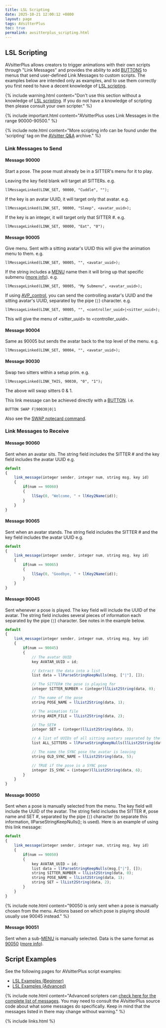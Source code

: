 ```yaml
---
title: LSL Scripting
date: 2025-10-21 12:00:12 +0800
layout: page
tags: AVsitterPlus
toc: true
permalink: avsitterplus_scripting.html
---
```


## LSL Scripting

AVsitterPlus allows creators to trigger animations with their own scripts through "Link Messages" and provides the ability to add [BUTTONS](/avsitterplus_avp_positions.html#button) to menus that send user-defined Link Messages to custom scripts. The examples below are intended only as examples, and to use them correctly you first need to have a decent knowledge of [LSL scripting](http://wiki.secondlife.com/wiki/LSL_Portal).

{% include warning.html content="Don't use this section without a knowledge of [LSL scripting](http://wiki.secondlife.com/wiki/LSL_Portal). If you do not have a knowledge of scripting then please consult your own scripter." %}

{% include important.html content="AVsitterPlus uses Link Messages in the range 90000-90500." %}

{% include note.html content="More scripting info can be found under the 'scripting' tag on the [AVsitter Q&A](https://avsitter.com/qa/tag/scripting) archive." %}

### Link Messages to Send

#### Message 90000

Start a pose. The pose must already be in a SITTER's menu for it to play.

Leaving the key field blank will target all SITTERs. e.g.

    llMessageLinked(LINK_SET, 90000, "Cuddle", "");

If the key is an avatar UUID, it will target only that avatar. e.g.

    llMessageLinked(LINK_SET, 90000, "Sleep", <avatar_uuid>);

If the key is an integer, it will target only that SITTER #. e.g.

    llMessageLinked(LINK_SET, 90000, "Eat", "0");

#### Message 90005

Give menu. Sent with a sitting avatar's UUID this will give the animation menu to them. e.g.

    llMessageLinked(LINK_SET, 90005, "", <avatar_uuid>);

If the string includes a [MENU](/avsitterplus_avp_positions.html#menu) name then it will bring up that specific submenu ([more info](https://avsitter.com/qa/761)). e.g.

    llMessageLinked(LINK_SET, 90005, "My Submenu", <avatar_uuid>);

If using [AVP_control](/avsitterplus_control.html), you can send the controlling avatar's UUID and the sitting avatar's UUID, separated by the pipe (`|`) character. e.g.

    llMessageLinked(LINK_SET, 90005, "", <controller_uuid>|<sitter_uuid>);

This will give the menu of &lt;sitter_uuid&gt; to &lt;controller_uuid&gt;.

#### Message 90004

Same as 90005 but sends the avatar back to the top level of the menu. e.g.

    llMessageLinked(LINK_SET, 90004, "", <avatar_uuid>);

#### Message 90030

Swap two sitters within a setup prim. e.g.

    llMessageLinked(LINK_THIS, 90030, "0", "1");

The above will swap sitters 0 & 1.

This link message can be achieved directly with a [BUTTON](/avsitterplus_avp_positions.html#button). i.e.

    BUTTON SWAP F|90030|0|1

Also see the [SWAP notecard command](/avsitterplus_avp_positions.html#swap).

### Link Messages to Receive

#### Message 90060

Sent when an avatar sits. The string field includes the SITTER # and the key field includes the avatar UUID e.g.

```js
default
{
    link_message(integer sender, integer num, string msg, key id)
    {
        if(num == 90060)
        {
            llSay(0, "Welcome, " + llKey2Name(id));
        }
    }
}
```

#### Message 90065

Sent when an avatar stands. The string field includes the SITTER # and the key field includes the avatar UUID e.g.

```js
default
{
    link_message(integer sender, integer num, string msg, key id)
    {
        if(num == 90065)
        {
            llSay(0, "Goodbye, " + llKey2Name(id));
        }
    }
}
```

#### Message 90045

Sent whenever a pose is played. The key field will include the UUID of the avatar. The string field includes several pieces of information each separated by the pipe (`|`) character. See notes in the example below.

```js
default
{
    link_message(integer sender, integer num, string msg, key id)
    {
        if(num == 90045)
        {
            // The avatar UUID
            key AVATAR_UUID = id;

            // Extract the data into a list
            list data = llParseStringKeepNulls(msg, ["|"], []);

            // The SITTER# the pose is playing for
            integer SITTER_NUMBER = (integer)llList2String(data, 0);

            // The name of the pose
            string POSE_NAME = llList2String(data, 1);

            // The animation file
            string ANIM_FILE = llList2String(data, 2);

            // The SET#
            integer SET = (integer)llList2String(data, 3);

            // A list of UUIDs of all sitting avatars separated by the ( @ ) character
            list ALL_SITTERS = llParseStringKeepNulls(llList2String(data, 4), ["@"], []);

            // The name the SYNC pose the avatar is leaving
            string OLD_SYNC_NAME = llList2String(data, 5);

            // TRUE if the pose is a SYNC pose
            integer IS_SYNC = (integer)llList2String(data, 6);
        }
    }
}
```

#### Message 90050

Sent when a pose is manually selected from the menu. The key field will include the UUID of the avatar. The string field includes the SITTER #, pose name and SET #, separated by the pipe (`|`) character (to separate this information, llParseStringKeepNulls(); is used). Here is an example of using this link message:

```js
default
{
    link_message(integer sender, integer num, string msg, key id)
    {
        if(num == 90050)
        {
            key AVATAR_UUID = id;
            list data = llParseStringKeepNulls(msg,["|"], []);
            string SITTER_NUMBER = llList2String(data, 0);
            string POSE_NAME = llList2String(data, 1);
            string SET = llList2String(data, 2);
        }
    }
}
```
{% include note.html content="90050 is only sent when a pose is manually chosen from the menu. Actions based on which pose is playing should usually use 90045 instead." %}

#### Message 90051

Sent when a sub-[MENU](/avsitterplus_avp_positions.html#menu) is manually selected. Data is the same format as [90050](/avsitterplus_scripting.html#message-90050) ([more info](https://avsitter.com/qa/760/)).

## Script Examples

See the following pages for AVsitterPlus script examples:

- [LSL Examples (Beginner)](/avsitterplus_lsl_examples_beginner.html)
- [LSL Examples (Advanced)](/avsitterplus_lsl_examples_advanced.html)

{% include note.html content="Advanced scripters can [check here for the complete list of messages](https://github.com/AVsitterPlus/AVsitterPlus/blob/master/AVsitterPlus/avsitterplus_link_message_reference.md). You may need to consult the AVsitterPlus source code about what some messages do specifically. Keep in mind that the messages listed in there may change without warning." %}

{% include links.html %}
